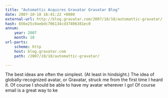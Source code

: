 ```yaml
---
title: "Automattic Acquires Gravatar Gravatar Blog"
date: 2007-10-18 16:41:22 +0000
external-url: http://blog.gravatar.com/2007/10/18/automattic-gravatar/
hash: 656e25c0aebdc706134cd37406381ec0
annum:
    year: 2007
    month: 10
url-parts:
    scheme: http
    host: blog.gravatar.com
    path: /2007/10/18/automattic-gravatar/

---
```


The best ideas are often the simplest. (At least in hindsight.) The idea of globally-recognized avatar, or Gravatar, struck me from the first time I heard it. Of course I should be able to have my avatar wherever I go! Of course email is a great way to ke
